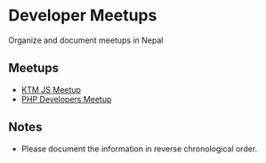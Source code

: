 # Developer Meetups
Organize and document meetups in Nepal

Meetups
---------

* [KTM JS Meetup](ktmjs-meet.md)
* [PHP Developers Meetup](php-dev-meet.md)

Notes
---------
* Please document the information in reverse chronological order.
